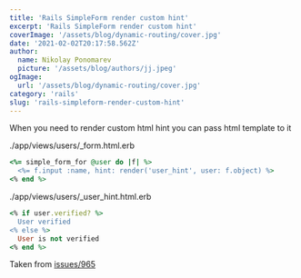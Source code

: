 ```yaml
---
title: 'Rails SimpleForm render custom hint'
excerpt: 'Rails SimpleForm render custom hint'
coverImage: '/assets/blog/dynamic-routing/cover.jpg'
date: '2021-02-02T20:17:58.562Z'
author:
  name: Nikolay Ponomarev
  picture: '/assets/blog/authors/jj.jpeg'
ogImage:
  url: '/assets/blog/dynamic-routing/cover.jpg'
category: 'rails'
slug: 'rails-simpleform-render-custom-hint'
---
```


When you need to render custom html hint you can pass html template
to it

./app/views/users/_form.html.erb

```ruby
<%= simple_form_for @user do |f| %>
  <%= f.input :name, hint: render('user_hint', user: f.object) %>
<% end %>
```

./app/views/users/_user_hint.html.erb

```ruby
<% if user.verified? %>
  User verified
<% else %>
  User is not verified
<% end %>
```

Taken from [issues/965][1]

[1]: https://github.com/heartcombo/simple_form/issues/965
